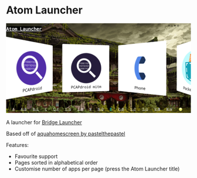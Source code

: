 # Atom Launcher

![Landscape screenshot](preview/landscape.png)

A launcher for [Bridge Launcher](https://github.com/bridgelauncher)

Based off of [aquahomescreen by pastelthepastel](https://github.com/pastelthepastel/aquahomescreen-bridge)

Features:
- Favourite support
- Pages sorted in alphabetical order
- Customise number of apps per page (press the Atom Launcher title)
